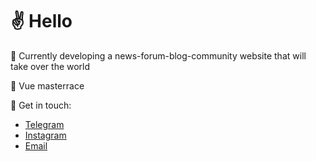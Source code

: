 # ✌ Hello
🌻 Currently developing a news-forum-blog-community website that will take over the world

🍳 Vue masterrace


🎯 Get in touch:
 - [Telegram](https://www.instagram.com/timursaurus/)
 - [Instagram](https://www.t.me/timursaurus/)
 - [Email](mailto:timursaurus@gmail.com)



<!---
timursaurus/timursaurus is a ✨ special ✨ repository because its `README.md` (this file) appears on your GitHub profile.
You can click the Preview link to take a look at your changes.
--->
